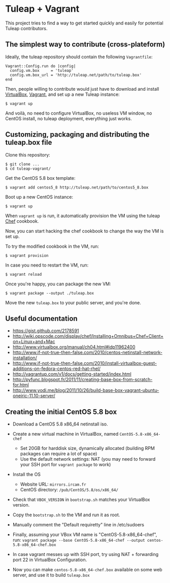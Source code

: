 # Tuleap + Vagrant

This project tries to find a way to get started quickly and easily for
potential Tuleap contributors.


## The simplest way to contribute (cross-plateform)

Ideally, the tuleap repository should contain the following `Vagrantfile`:

    Vagrant::Config.run do |config|
      config.vm.box     = 'tuleap'
      config.vm.box_url = 'http://tuleap.net/path/to/tuleap.box'
    end

Then, people willing to contribute would just have to download and install
[VirtualBox][1], [Vagrant][2], and set up a new Tuleap instance:

    $ vagrant up
    
And voilà, no need to configure VirtualBox, no useless VM window, no
CentOS install, no tuleap deployment, everything just works.


## Customizing, packaging and distributing the tuleap.box file

Clone this repository:

    $ git clone ...
    $ cd tuleap-vagrant/

Get the CentOS 5.8 box template:

    $ vagrant add centos5_8 http://tuleap.net/path/to/centos5_8.box

Boot up a new CentOS instance:

    $ vagrant up

When `vagrant up` is run, it automatically provision the VM using the
tuleap [Chef][3] cookbook.

Now, you can start hacking the chef cookbook to change the way the VM is set
up.

To try the modified cookbook in the VM, run:

    $ vagrant provision

In case you need to restart the VM, run:

    $ vagrant reload

Once you're happy, you can package the new VM:

    $ vagrant package --output ./tuleap.box

Move the new `tuleap.box` to your public server, and you're done.


## Useful documentation

- https://gist.github.com/2178591
- http://wiki.opscode.com/display/chef/Installing+Omnibus+Chef+Client+on+Linux+and+Mac
- http://www.virtualbox.org/manual/ch04.html#idp11962400
- http://www.if-not-true-then-false.com/2010/centos-netinstall-network-installation/
- http://www.if-not-true-then-false.com/2010/install-virtualbox-guest-additions-on-fedora-centos-red-hat-rhel/
- http://vagrantup.com/v1/docs/getting-started/index.html
- http://pyfunc.blogspot.fr/2011/11/creating-base-box-from-scratch-for.html
- http://www.yodi.me/blog/2011/10/26/build-base-box-vagrant-ubuntu-oneiric-11.10-server/

[1]: http://www.virtualbox.org/
[2]: http://vagrantup.com/
[3]: http://www.opscode.com/chef/

## Creating the initial CentOS 5.8 box

- Download a CentOS 5.8 x86_64 netinstall iso.
- Create a new virtual machine in VirtualBox, named `CentOS-5.8-x86_64-chef`
  * Set 20GB for harddisk size, dynamically allocated (building RPM packages can require a lot of space)
  * Use the default network settings: NAT (you may need to forward your SSH port for `vagrant package` to work)
- Install the OS
  * Website URL: `mirrors.ircam.fr`
  * CentOS directory: `/pub/CentOS/5.8/os/x86_64/`
- Check that `VBOX_VERSION` in `bootstrap.sh` matches your VirtualBox version.
- Copy the `bootstrap.sh` to the VM and run it as root.
- Manually comment the "Default requiretty" line in /etc/sudoers

- Finally, assuming your VBox VM name is "CentOS-5.8-x86_64-chef", run:
  `vagrant package --base CentOS-5.8-x86_64-chef --output centos-5.8-x86_64-chef.box`
- In case vagrant messes up with SSH port, try using NAT + forwarding port 22
  in VirtualBox Configuration.
- Now you can make `centos-5.8-x86_64-chef.box` available on some web server,
  and use it to build `tuleap.box`
